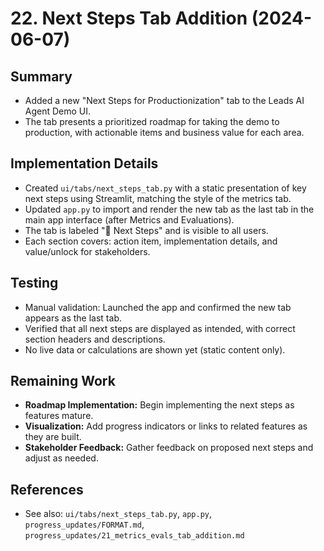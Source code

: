 # 22. Next Steps Tab Addition (2024-06-07)

## Summary
- Added a new "Next Steps for Productionization" tab to the Leads AI Agent Demo UI.
- The tab presents a prioritized roadmap for taking the demo to production, with actionable items and business value for each area.

## Implementation Details
- Created `ui/tabs/next_steps_tab.py` with a static presentation of key next steps using Streamlit, matching the style of the metrics tab.
- Updated `app.py` to import and render the new tab as the last tab in the main app interface (after Metrics and Evaluations).
- The tab is labeled "🚀 Next Steps" and is visible to all users.
- Each section covers: action item, implementation details, and value/unlock for stakeholders.

## Testing
- Manual validation: Launched the app and confirmed the new tab appears as the last tab.
- Verified that all next steps are displayed as intended, with correct section headers and descriptions.
- No live data or calculations are shown yet (static content only).

## Remaining Work
- **Roadmap Implementation:** Begin implementing the next steps as features mature.
- **Visualization:** Add progress indicators or links to related features as they are built.
- **Stakeholder Feedback:** Gather feedback on proposed next steps and adjust as needed.

## References
- See also: `ui/tabs/next_steps_tab.py`, `app.py`, `progress_updates/FORMAT.md`, `progress_updates/21_metrics_evals_tab_addition.md` 